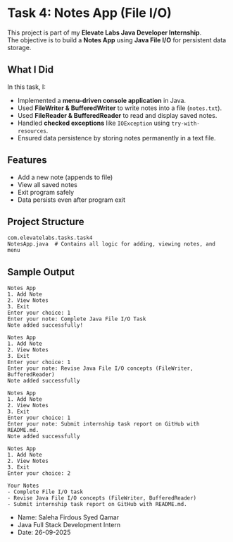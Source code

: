 # Task 4: Notes App (File I/O)

This project is part of my **Elevate Labs Java Developer Internship**.  
The objective is to build a **Notes App** using **Java File I/O** for persistent data storage.

## What I Did
In this task, I:
- Implemented a **menu-driven console application** in Java.  
- Used **FileWriter & BufferedWriter** to write notes into a file (`notes.txt`).  
- Used **FileReader & BufferedReader** to read and display saved notes.  
- Handled **checked exceptions** like `IOException` using `try-with-resources`.  
- Ensured data persistence by storing notes permanently in a text file.  

## Features
- Add a new note (appends to file)  
- View all saved notes  
- Exit program safely  
- Data persists even after program exit  


## Project Structure
```
com.elevatelabs.tasks.task4
NotesApp.java  # Contains all logic for adding, viewing notes, and menu
```

## Sample Output
```
Notes App 
1. Add Note
2. View Notes
3. Exit
Enter your choice: 1
Enter your note: Complete Java File I/O Task
Note added successfully!

Notes App
1. Add Note
2. View Notes
3. Exit
Enter your choice: 1
Enter your note: Revise Java File I/O concepts (FileWriter, BufferedReader)
Note added successfully

Notes App
1. Add Note
2. View Notes
3. Exit
Enter your choice: 1
Enter your note: Submit internship task report on GitHub with README.md.
Note added successfully

Notes App
1. Add Note
2. View Notes
3. Exit
Enter your choice: 2

Your Notes
- Complete File I/O task
- Revise Java File I/O concepts (FileWriter, BufferedReader)
- Submit internship task report on GitHub with README.md.
```

- Name: Saleha Firdous Syed Qamar
- Java Full Stack Development Intern
- Date: 26-09-2025
